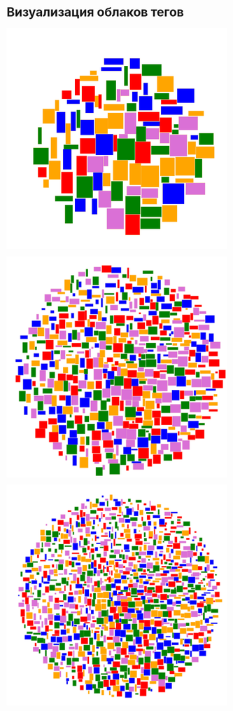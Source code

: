 # Визуализация облаков тегов

![alt text](https://github.com/EnergyNick/tdd/raw/master/cs/TagsCloudVisualization/Images/OneHundred.png)

![alt text](https://github.com/EnergyNick/tdd/raw/master/cs/TagsCloudVisualization/Images/FiveHundred.png)

![alt text](https://github.com/EnergyNick/tdd/raw/master/cs/TagsCloudVisualization/Images/OneThousand.png)

